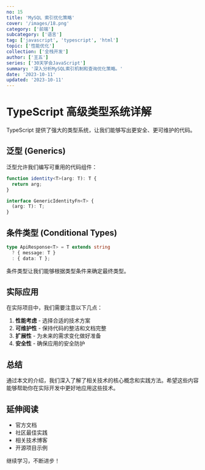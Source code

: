 ```yaml
---
no: 15
title: 'MySQL 索引优化策略'
cover: '/images/18.png'
category: ['前端']
subcategory: ['语言']
tag: ['javascript', 'typescript', 'html']
topic: ['性能优化']
collection: ['全栈开发']
author: ['王五']
series: ['30天学会JavaScript']
summary: '深入分析MySQL索引机制和查询优化策略。'
date: '2023-10-11'
updated: '2023-10-11'
---
```


# TypeScript 高级类型系统详解

TypeScript 提供了强大的类型系统，让我们能够写出更安全、更可维护的代码。

## 泛型 (Generics)

泛型允许我们编写可重用的代码组件：

```typescript
function identity<T>(arg: T): T {
  return arg;
}

interface GenericIdentityFn<T> {
  (arg: T): T;
}
```

## 条件类型 (Conditional Types)

```typescript
type ApiResponse<T> = T extends string 
  ? { message: T } 
  : { data: T };
```

条件类型让我们能够根据类型条件来确定最终类型。

## 实际应用

在实际项目中，我们需要注意以下几点：

1. **性能考虑** - 选择合适的技术方案
2. **可维护性** - 保持代码的整洁和文档完整
3. **扩展性** - 为未来的需求变化做好准备
4. **安全性** - 确保应用的安全防护

## 总结

通过本文的介绍，我们深入了解了相关技术的核心概念和实践方法。希望这些内容能够帮助你在实际开发中更好地应用这些技术。

## 延伸阅读

- 官方文档
- 社区最佳实践
- 相关技术博客
- 开源项目示例

继续学习，不断进步！